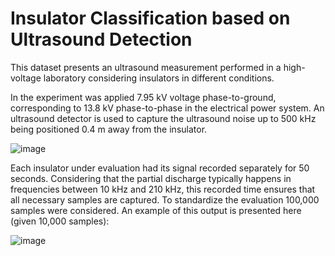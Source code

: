 # Insulator Classification based on Ultrasound Detection

This dataset presents an ultrasound measurement performed in a high-voltage laboratory considering insulators in different conditions.

In the experiment was applied 7.95 kV voltage phase-to-ground, corresponding to 13.8 kV phase-to-phase in the electrical power system. An ultrasound detector is used to capture the ultrasound noise up to 500 kHz being positioned 0.4 m away from the insulator. 

![image](https://github.com/SFStefenon/InsulatorClassificationUltrasound/assets/88292916/23f62faa-5dc8-40de-912e-a5e9fee4152c)

Each insulator under evaluation had its signal recorded separately for 50 seconds. Considering that the partial discharge typically happens in frequencies between 10 kHz and 210 kHz, this recorded time ensures that all necessary samples are captured. To standardize the evaluation 100,000 samples were considered. An example of this output is presented here (given 10,000 samples):

![image](https://github.com/SFStefenon/InsulatorClassificationUltrasound/assets/88292916/ed2af8b8-63e3-457a-9537-a42ff3f790a9)
